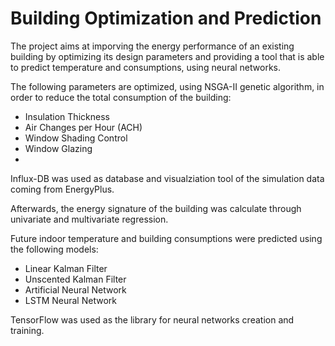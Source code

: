 # Building Optimization and Prediction 

The project aims at imporving the energy performance of an existing building by optimizing its design parameters and providing a tool that is able to predict
temperature and consumptions, using neural networks.

The following parameters are optimized, using NSGA-II genetic algorithm, in order to reduce the total consumption of the building:
- Insulation Thickness
- Air Changes per Hour (ACH)
- Window Shading Control
- Window Glazing
- 
Influx-DB was used as database and visualziation tool of the simulation data coming from EnergyPlus.  

Afterwards, the energy signature of the building was calculate through univariate and multivariate regression.

Future indoor temperature and building consumptions were predicted using the following models:
- Linear Kalman Filter
- Unscented Kalman Filter
- Artificial Neural Network
- LSTM Neural Network

TensorFlow was used as the library for neural networks creation and training.
